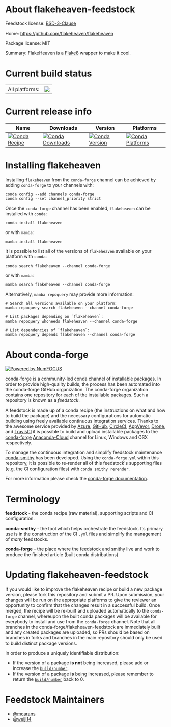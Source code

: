 About flakeheaven-feedstock
===========================

Feedstock license: [BSD-3-Clause](https://github.com/conda-forge/flakeheaven-feedstock/blob/main/LICENSE.txt)

Home: https://github.com/flakeheaven/flakeheaven

Package license: MIT

Summary: FlakeHeaven is a [Flake8](https://gitlab.com/pycqa/flake8) wrapper to make it cool.

Current build status
====================


<table><tr><td>All platforms:</td>
    <td>
      <a href="https://dev.azure.com/conda-forge/feedstock-builds/_build/latest?definitionId=16131&branchName=main">
        <img src="https://dev.azure.com/conda-forge/feedstock-builds/_apis/build/status/flakeheaven-feedstock?branchName=main">
      </a>
    </td>
  </tr>
</table>

Current release info
====================

| Name | Downloads | Version | Platforms |
| --- | --- | --- | --- |
| [![Conda Recipe](https://img.shields.io/badge/recipe-flakeheaven-green.svg)](https://anaconda.org/conda-forge/flakeheaven) | [![Conda Downloads](https://img.shields.io/conda/dn/conda-forge/flakeheaven.svg)](https://anaconda.org/conda-forge/flakeheaven) | [![Conda Version](https://img.shields.io/conda/vn/conda-forge/flakeheaven.svg)](https://anaconda.org/conda-forge/flakeheaven) | [![Conda Platforms](https://img.shields.io/conda/pn/conda-forge/flakeheaven.svg)](https://anaconda.org/conda-forge/flakeheaven) |

Installing flakeheaven
======================

Installing `flakeheaven` from the `conda-forge` channel can be achieved by adding `conda-forge` to your channels with:

```
conda config --add channels conda-forge
conda config --set channel_priority strict
```

Once the `conda-forge` channel has been enabled, `flakeheaven` can be installed with `conda`:

```
conda install flakeheaven
```

or with `mamba`:

```
mamba install flakeheaven
```

It is possible to list all of the versions of `flakeheaven` available on your platform with `conda`:

```
conda search flakeheaven --channel conda-forge
```

or with `mamba`:

```
mamba search flakeheaven --channel conda-forge
```

Alternatively, `mamba repoquery` may provide more information:

```
# Search all versions available on your platform:
mamba repoquery search flakeheaven --channel conda-forge

# List packages depending on `flakeheaven`:
mamba repoquery whoneeds flakeheaven --channel conda-forge

# List dependencies of `flakeheaven`:
mamba repoquery depends flakeheaven --channel conda-forge
```


About conda-forge
=================

[![Powered by
NumFOCUS](https://img.shields.io/badge/powered%20by-NumFOCUS-orange.svg?style=flat&colorA=E1523D&colorB=007D8A)](https://numfocus.org)

conda-forge is a community-led conda channel of installable packages.
In order to provide high-quality builds, the process has been automated into the
conda-forge GitHub organization. The conda-forge organization contains one repository
for each of the installable packages. Such a repository is known as a *feedstock*.

A feedstock is made up of a conda recipe (the instructions on what and how to build
the package) and the necessary configurations for automatic building using freely
available continuous integration services. Thanks to the awesome service provided by
[Azure](https://azure.microsoft.com/en-us/services/devops/), [GitHub](https://github.com/),
[CircleCI](https://circleci.com/), [AppVeyor](https://www.appveyor.com/),
[Drone](https://cloud.drone.io/welcome), and [TravisCI](https://travis-ci.com/)
it is possible to build and upload installable packages to the
[conda-forge](https://anaconda.org/conda-forge) [Anaconda-Cloud](https://anaconda.org/)
channel for Linux, Windows and OSX respectively.

To manage the continuous integration and simplify feedstock maintenance
[conda-smithy](https://github.com/conda-forge/conda-smithy) has been developed.
Using the ``conda-forge.yml`` within this repository, it is possible to re-render all of
this feedstock's supporting files (e.g. the CI configuration files) with ``conda smithy rerender``.

For more information please check the [conda-forge documentation](https://conda-forge.org/docs/).

Terminology
===========

**feedstock** - the conda recipe (raw material), supporting scripts and CI configuration.

**conda-smithy** - the tool which helps orchestrate the feedstock.
                   Its primary use is in the construction of the CI ``.yml`` files
                   and simplify the management of *many* feedstocks.

**conda-forge** - the place where the feedstock and smithy live and work to
                  produce the finished article (built conda distributions)


Updating flakeheaven-feedstock
==============================

If you would like to improve the flakeheaven recipe or build a new
package version, please fork this repository and submit a PR. Upon submission,
your changes will be run on the appropriate platforms to give the reviewer an
opportunity to confirm that the changes result in a successful build. Once
merged, the recipe will be re-built and uploaded automatically to the
`conda-forge` channel, whereupon the built conda packages will be available for
everybody to install and use from the `conda-forge` channel.
Note that all branches in the conda-forge/flakeheaven-feedstock are
immediately built and any created packages are uploaded, so PRs should be based
on branches in forks and branches in the main repository should only be used to
build distinct package versions.

In order to produce a uniquely identifiable distribution:
 * If the version of a package **is not** being increased, please add or increase
   the [``build/number``](https://docs.conda.io/projects/conda-build/en/latest/resources/define-metadata.html#build-number-and-string).
 * If the version of a package **is** being increased, please remember to return
   the [``build/number``](https://docs.conda.io/projects/conda-build/en/latest/resources/define-metadata.html#build-number-and-string)
   back to 0.

Feedstock Maintainers
=====================

* [@mcarans](https://github.com/mcarans/)
* [@weiji14](https://github.com/weiji14/)

